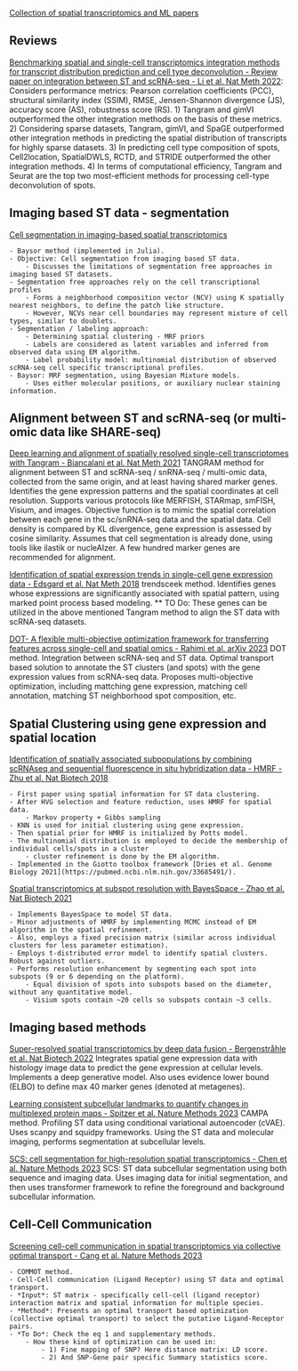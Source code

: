 
[Collection of spatial transcriptomics and ML papers](https://github.com/SindiLab/Deep-Learning-in-Spatial-Transcriptomics-Analysis)


## Reviews

[Benchmarking spatial and single-cell transcriptomics integration methods for transcript distribution prediction and cell type deconvolution - Review paper on integration between ST and scRNA-seq - Li et al. Nat Meth 2022](https://pubmed.ncbi.nlm.nih.gov/35577954/): Considers performance metrics: Pearson correlation coefficients (PCC), structural similarity index (SSIM), RMSE, Jensen-Shannon divergence (JS), accuracy score (AS), robustness score (RS). 1) Tangram and gimVI outperformed the other integration methods on the basis of these metrics. 2) Considering sparse datasets, Tangram, gimVI, and SpaGE outperformed other integration methods in predicting the spatial distribution of transcripts for highly sparse datasets. 3) In predicting cell type composition of spots, Cell2location, SpatialDWLS, RCTD, and STRIDE outperformed the other integration methods. 4) In terms of computational efficiency, Tangram and Seurat are the top two most-efficient methods for processing cell-type deconvolution of spots.


## Imaging based ST data - segmentation

[Cell segmentation in imaging-based spatial transcriptomics](https://pubmed.ncbi.nlm.nih.gov/34650268/) 

    - Baysor method (implemented in Julia). 
    - Objective: Cell segmentation from imaging based ST data.
        - Discusses the limitations of segmentation free approaches in imaging based ST datasets.
    - Segmentation free approaches rely on the cell transcriptional profiles 
        - Forms a neighborhood composition vector (NCV) using K spatially nearest neighbors, to define the patch like structure.
        - However, NCVs near cell boundaries may represent mixture of cell types, similar to doublets.
    - Segmentation / labeling approach:
        - Determining spatial clustering - MRF priors
        - Labels are considered as latent variables and inferred from observed data using EM algorithm.
        - Label probability model: multinomial distribution of observed scRNA-seq cell specific transcriptional profiles.
    - Baysor: MRF segmentation, using Bayesian Mixture models.
        - Uses either molecular positions, or auxiliary nuclear staining information.




## Alignment between ST and scRNA-seq (or multi-omic data like SHARE-seq)

[Deep learning and alignment of spatially resolved single-cell transcriptomes with Tangram - Biancalani et al. Nat Meth 2021](https://pubmed.ncbi.nlm.nih.gov/34711971/) TANGRAM method for alignment between ST and scRNA-seq / snRNA-seq / multi-omic data, collected from the same origin, and at least having shared marker genes. Identifies the gene expression patterns and the spatial coordinates at cell resolution. Supports various protocols like MERFISH, STARmap, smFISH, Visium, and images. Objective function is to mimic the spatial correlation between each gene in the sc/snRNA-seq data and the spatial data. Cell density is compared by KL divergence, gene expression is assessed by cosine similarity. Assumes that cell segmentation is already done, using tools like ilastik or nucleAIzer. A few hundred marker genes are recommended for alignment.

[Identification of spatial expression trends in single-cell gene expression data - Edsgard et al. Nat Meth 2018](https://pubmed.ncbi.nlm.nih.gov/29553578/) trendsceek method. Identifies genes whose expressions are significantly associated with spatial pattern, using marked point process based modeling. ** TO Do: These genes can be utilized in the above mentioned Tangram method to align the ST data with scRNA-seq datasets.

[DOT- A flexible multi-objective optimization framework for transferring features across single-cell and spatial omics - Rahimi et al. arXiv 2023](https://arxiv.org/abs/2301.01682) DOT method. Integration between scRNA-seq and ST data. Optimal transport based solution to annotate the ST clusters (and spots) with the gene expression values from scRNA-seq data. Proposes multi-objective optimization, including mattching gene expression, matching cell annotation, matching ST neighborhood spot composition, etc.

## Spatial Clustering using gene expression and spatial location

[Identification of spatially associated subpopulations by combining scRNAseq and sequential fluorescence in situ hybridization data - HMRF - Zhu et al. Nat Biotech 2018](https://pubmed.ncbi.nlm.nih.gov/30371680/) 

    - First paper using spatial information for ST data clustering. 
    - After HVG selection and feature reduction, uses HMRF for spatial data. 
        - Markov property + Gibbs sampling 
    - KNN is used for initial clustering using gene expression. 
    - Then spatial prior for HMRF is initialized by Potts model. 
    - The multinomial distribution is employed to decide the membership of individual cells/spots in a cluster 
        - cluster refinement is done by the EM algorithm. 
    - Implemented in the Giotto toolbox framework [Dries et al. Genome Biology 2021](https://pubmed.ncbi.nlm.nih.gov/33685491/).

[Spatial transcriptomics at subspot resolution with BayesSpace - Zhao et al. Nat Biotech 2021](https://pubmed.ncbi.nlm.nih.gov/34083791/) 

    - Implements BayesSpace to model ST data. 
    - Minor adjustments of HMRF by implementing MCMC instead of EM algorithm in the spatial refinement. 
    - Also, employs a fixed precision matrix (similar across individual clusters for less parameter estimation).     
    - Employs t-distributed error model to identify spatial clusters. Robust against outliers.
    - Performs resolution enhancement by segmenting each spot into subspots (9 or 6 depending on the platform).
        - Equal division of spots into subspots based on the diameter, without any quantitative model.
        - Visium spots contain ~20 cells so subspots contain ~3 cells.

## Imaging based methods

[Super-resolved spatial transcriptomics by deep data fusion - Bergenstråhle et al. Nat Biotech 2022](https://pubmed.ncbi.nlm.nih.gov/34845373) Integrates spatial gene expression data with histology image data to predict the gene expression at cellular levels. Implements a deep generative model. Also uses evidence lower bound (ELBO) to define max 40 marker genes (denoted at metagenes).

[Learning consistent subcellular landmarks to quantify changes in multiplexed protein maps - Spitzer et al. Nature Methods 2023](https://pubmed.ncbi.nlm.nih.gov/37248388/) CAMPA method. Profiling ST data using conditional variational autoencoder (cVAE). Uses scanpy and squidpy frameworks. Using the ST data and molecular imaging, performs segmentation at subcellular levels.

[SCS: cell segmentation for high-resolution spatial transcriptomics - Chen et al. Nature Methods 2023](https://pubmed.ncbi.nlm.nih.gov/37429992) SCS: ST data subcellular segmentation using both sequence and imaging data. Uses imaging data for initial segmentation, and then uses transformer framework to refine the foreground and background subcellular information.

## Cell-Cell Communication

[Screening cell-cell communication in spatial transcriptomics via collective optimal transport - Cang et al. Nature Methods 2023](https://pubmed.ncbi.nlm.nih.gov/36690742) 

    - COMMOT method. 
    - Cell-Cell communication (Ligand Receptor) using ST data and optimal transport. 
    - *Input*: ST matrix - specifically cell-cell (ligand receptor) interaction matrix and spatial information for multiple species. 
    - *Method*: Presents an optimal transport based optimization (collective optimal transport) to select the putative Ligand-Receptor pairs. 
    - *To Do*: Check the eq 1 and supplementary methods. 
        - How these kind of optimization can be used in: 
            - 1) Fine mapping of SNP? Here distance matrix: LD score. 
            - 2) And SNP-Gene pair specific Summary statistics score. 

